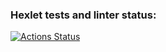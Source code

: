### Hexlet tests and linter status:
[![Actions Status](https://github.com/kvasilitsev/frontend-project-lvl1/workflows/hexlet-check/badge.svg)](https://github.com/kvasilitsev/frontend-project-lvl1/actions)